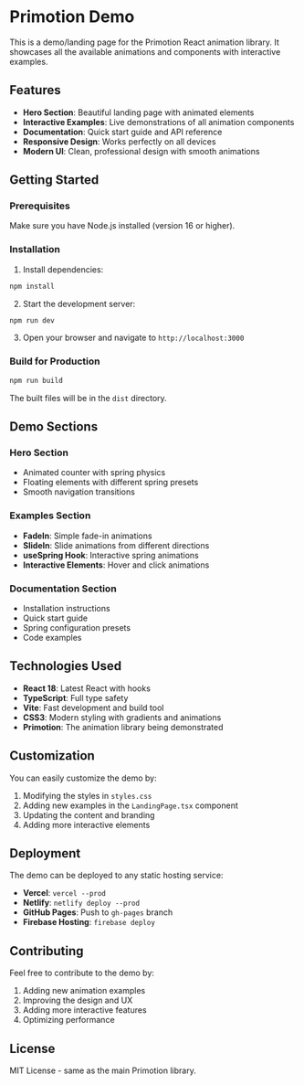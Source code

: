 # Primotion Demo

This is a demo/landing page for the Primotion React animation library. It showcases all the available animations and components with interactive examples.

## Features

- **Hero Section**: Beautiful landing page with animated elements
- **Interactive Examples**: Live demonstrations of all animation components
- **Documentation**: Quick start guide and API reference
- **Responsive Design**: Works perfectly on all devices
- **Modern UI**: Clean, professional design with smooth animations

## Getting Started

### Prerequisites

Make sure you have Node.js installed (version 16 or higher).

### Installation

1. Install dependencies:
```bash
npm install
```

2. Start the development server:
```bash
npm run dev
```

3. Open your browser and navigate to `http://localhost:3000`

### Build for Production

```bash
npm run build
```

The built files will be in the `dist` directory.

## Demo Sections

### Hero Section
- Animated counter with spring physics
- Floating elements with different spring presets
- Smooth navigation transitions

### Examples Section
- **FadeIn**: Simple fade-in animations
- **SlideIn**: Slide animations from different directions
- **useSpring Hook**: Interactive spring animations
- **Interactive Elements**: Hover and click animations

### Documentation Section
- Installation instructions
- Quick start guide
- Spring configuration presets
- Code examples

## Technologies Used

- **React 18**: Latest React with hooks
- **TypeScript**: Full type safety
- **Vite**: Fast development and build tool
- **CSS3**: Modern styling with gradients and animations
- **Primotion**: The animation library being demonstrated

## Customization

You can easily customize the demo by:

1. Modifying the styles in `styles.css`
2. Adding new examples in the `LandingPage.tsx` component
3. Updating the content and branding
4. Adding more interactive elements

## Deployment

The demo can be deployed to any static hosting service:

- **Vercel**: `vercel --prod`
- **Netlify**: `netlify deploy --prod`
- **GitHub Pages**: Push to `gh-pages` branch
- **Firebase Hosting**: `firebase deploy`

## Contributing

Feel free to contribute to the demo by:

1. Adding new animation examples
2. Improving the design and UX
3. Adding more interactive features
4. Optimizing performance

## License

MIT License - same as the main Primotion library. 